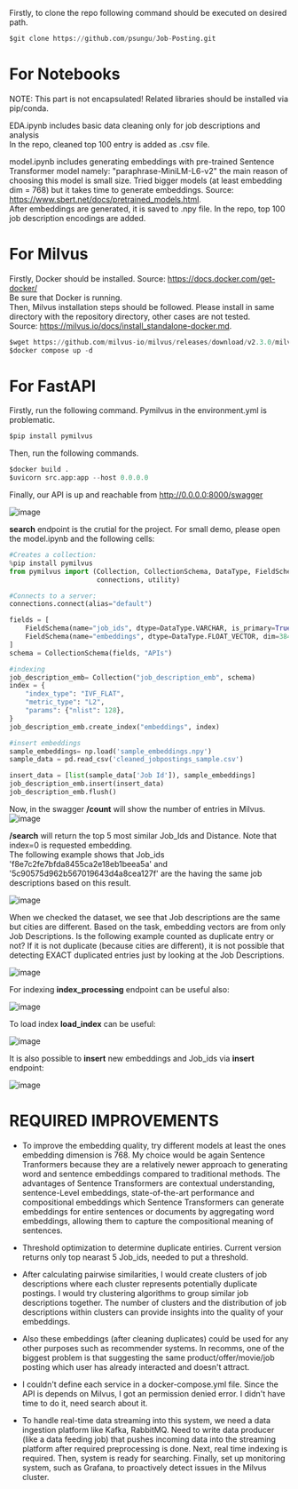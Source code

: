 Firstly, to clone the repo following command should be executed on desired path.

```python 
$git clone https://github.com/psungu/Job-Posting.git
```

# For Notebooks

NOTE: This part is not encapsulated!
Related libraries should be installed via pip/conda.

EDA.ipynb includes basic data cleaning only for job descriptions and analysis \
In the repo, cleaned top 100 entry is added as .csv file.

model.ipynb includes generating embeddings with pre-trained Sentence Transformer model namely: "paraphrase-MiniLM-L6-v2" the main reason of choosing this model is small size. 
Tried bigger models (at least embedding dim = 768) but it takes time to generate embeddings. Source: https://www.sbert.net/docs/pretrained_models.html. \
After embeddings are generated, it is saved to .npy file. In the repo, top 100 job description encodings are added. 


# For Milvus
Firstly, Docker should be installed. Source: https://docs.docker.com/get-docker/ \
Be sure that Docker is running. \
Then, Milvus installation steps should be followed. Please install in same directory with the repository directory, other cases are not tested. \
Source: https://milvus.io/docs/install_standalone-docker.md. 

```python 
$wget https://github.com/milvus-io/milvus/releases/download/v2.3.0/milvus-standalone-docker-compose.yml -O docker-compose.yml
$docker compose up -d
```

# For FastAPI

Firstly, run the following command. Pymilvus in the environment.yml is problematic. 

```python 
$pip install pymilvus 
```
Then, run the following commands.

```python 
$docker build .
$uvicorn src.app:app --host 0.0.0.0
```
Finally, our API is up and reachable from http://0.0.0.0:8000/swagger

![image](https://github.com/psungu/Job-Posting/assets/52814705/a05213bb-75c3-4630-8c2d-27f8f54d2dc5)

**search** endpoint is the crutial for the project. For small demo, please open the model.ipynb and the following cells:

```python 
#Creates a collection:
%pip install pymilvus
from pymilvus import (Collection, CollectionSchema, DataType, FieldSchema,
                      connections, utility)

#Connects to a server:
connections.connect(alias="default")

fields = [
    FieldSchema(name="job_ids", dtype=DataType.VARCHAR, is_primary=True, auto_id=False, max_length=250),
    FieldSchema(name="embeddings", dtype=DataType.FLOAT_VECTOR, dim=384)
]
schema = CollectionSchema(fields, "APIs")
```

```python
#indexing
job_description_emb= Collection("job_description_emb", schema)
index = {
    "index_type": "IVF_FLAT",
    "metric_type": "L2",
    "params": {"nlist": 128},
}
job_description_emb.create_index("embeddings", index)
```

```python 
#insert embeddings
sample_embeddings= np.load('sample_embeddings.npy')
sample_data = pd.read_csv('cleaned_jobpostings_sample.csv')

insert_data = [list(sample_data['Job Id']), sample_embeddings]
job_description_emb.insert(insert_data)
job_description_emb.flush()
```

Now, in the swagger **/count** will show the number of entries in Milvus.
![image](https://github.com/psungu/Job-Posting/assets/52814705/d4f35b07-6055-4c83-bc16-791b739cd463)

**/search** will return the top 5 most similar Job_Ids and Distance. Note that index=0 is requested embedding. \
The following example shows that Job_ids 'f8e7c2fe7bfda8455ca2e18eb1beea5a' and '5c90575d962b567019643d4a8cea127f' are the having the same job descriptions based on this result.

![image](https://github.com/psungu/Job-Posting/assets/52814705/1455c643-d557-4b97-bc46-e4b20189da81)


When we checked the dataset, we see that Job descriptions are the same but cities are different. Based on the task, embedding vectors are from only Job Descriptions. Is the following example counted as duplicate entry or not? If it is not duplicate (because cities are different), it is not possible that detecting EXACT duplicated entries just by looking at the Job Descriptions. 

![image](https://github.com/psungu/Job-Posting/assets/52814705/d04c64da-c81b-4960-b217-c4f7c621d9a3)


For indexing **index_processing** endpoint can be useful also:

![image](https://github.com/psungu/Job-Posting/assets/52814705/e545000c-01e7-47a5-8ef2-5469ab2d6561)



To load index **load_index** can be useful:

![image](https://github.com/psungu/Job-Posting/assets/52814705/e70a07ea-12ce-4539-8ee2-fb6b1aba57a4)


It is also possible to **insert** new embeddings and Job_ids via **insert** endpoint:

![image](https://github.com/psungu/Job-Posting/assets/52814705/5496603e-6570-42e3-9e41-c48083487ca2)

# REQUIRED IMPROVEMENTS

- To improve the embedding quality, try different models at least the ones embedding dimension is 768. My choice would be again Sentence Tranformers because they are a relatively newer approach to generating word and sentence embeddings compared to traditional methods. The advantages of Sentence Transformers are contextual understanding, sentence-Level embeddings, state-of-the-art performance and compositional embeddings which Sentence Transformers can generate embeddings for entire sentences or documents by aggregating word embeddings, allowing them to capture the compositional meaning of sentences.

- Threshold optimization to determine duplicate entiries. Current version returns only top nearast 5 Job_ids, needed to put a threshold.
- After calculating pairwise similarities, I would create clusters of job descriptions where each cluster represents potentially duplicate postings. I would try clustering algorithms to group similar job descriptions together. The number of clusters and the distribution of job descriptions within clusters can provide insights into the quality of your embeddings.
- Also these embeddings (after cleaning duplicates) could be used for any other purposes such as recommender systems. In recomms, one of the biggest problem is that suggesting the same product/offer/movie/job posting which user has already interacted and doesn't attract.
- I couldn't define each service in a docker-compose.yml file. Since the API is depends on Milvus, I got an permission denied error. I didn't have time to do it, need search about it.
- To handle real-time data streaming into this system, we need a data ingestion platform like Kafka, RabbitMQ. Need to write data producer (like a data feeding job) that pushes incoming data into the streaming platform after required preprocessing is done. Next, real time indexing is required. Then, system is ready for searching. Finally, set up monitoring system, such as Grafana, to proactively detect issues in the Milvus cluster.
